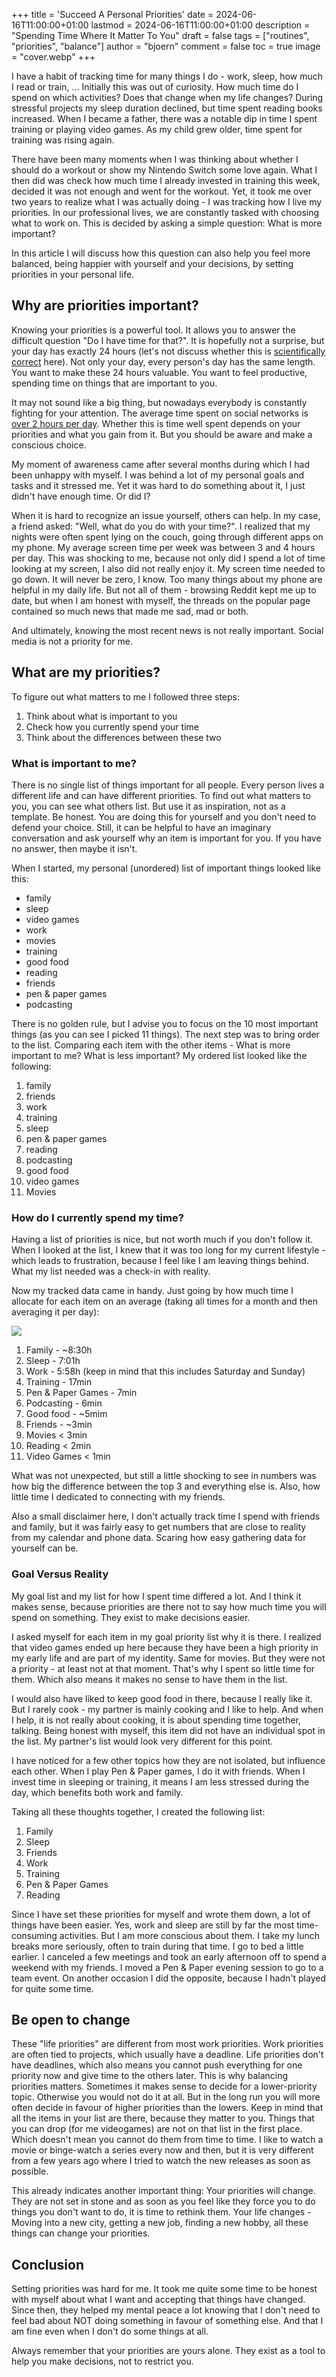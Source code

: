 +++
title = 'Succeed A Personal Priorities'
date = 2024-06-16T11:00:00+01:00
lastmod = 2024-06-16T11:00:00+01:00
description = "Spending Time Where It Matter To You"
draft = false
tags = ["routines", "priorities", "balance"]
author = "bjoern"
comment = false
toc = true
image = "cover.webp"
+++

I have a habit of tracking time for many things I do - work, sleep, how much I read or train, ... 
Initially this was out of curiosity. How much time do I spend on which activities? Does that change when my life changes?
During stressful projects my sleep duration declined, but time spent reading books increased.
When I became a father, there was a notable dip in time I spent training or playing video games.
As my child grew older, time spent for training was rising again. 

There have been many moments when I was thinking about whether I should do a workout or show my Nintendo Switch some love again.
What I then did was check how much time I already invested in training this week, decided it was not enough and went for the workout.
Yet, it took me over two years to realize what I was actually doing - I was tracking how I live my priorities. 
In our professional lives, we are constantly tasked with choosing what to work on. This is decided by asking a simple question: What is more important? 

In this article I will discuss how this question can also help you feel more balanced, being happier with yourself and your decisions, by setting priorities in your personal life.

## Why are priorities important?

Knowing your priorities is a powerful tool.
It allows you to answer the difficult question "Do I have time for that?".
It is hopefully not a surprise, but your day has exactly 24 hours (let's not discuss whether this is [scientifically correct](https://bigthink.com/starts-with-a-bang/day-isnt-24-hours/) here). Not only your day, every person's day has the same length. 
You want to make these 24 hours valuable.
You want to feel productive, spending time on things that are important to you.

It may not sound like a big thing, but nowadays everybody is constantly fighting for your attention.
The average time spent on social networks is [over 2 hours per day](https://www.statista.com/statistics/433871/daily-social-media-usage-worldwide/). 
Whether this is time well spent depends on your priorities and what you gain from it.
But you should be aware and make a conscious choice.

My moment of awareness came after several months during which I had been unhappy with myself.
I was behind a lot of my personal goals and tasks and it stressed me. 
Yet it was hard to do something about it, I just didn't have enough time. 
Or did I?

When it is hard to recognize an issue yourself, others can help. 
In my case, a friend asked: "Well, what do you do with your time?".
I realized that my nights were often spent lying on the couch, going through different apps on my phone. 
My average screen time per week was between 3 and 4 hours per day. 
This was shocking to me, because not only did I spend a lot of time looking at my screen, I also did not really enjoy it. My screen time needed to go down.
It will never be zero, I know. Too many things about my phone are helpful in my daily life. 
But not all of them - browsing Reddit kept me up to date, but when I am honest with myself, the threads on the popular page contained so much news that made me sad, mad or both. 

And ultimately, knowing the most recent news is not really important. Social media is not a priority for me.

## What are my priorities?

To figure out what matters to me I followed three steps:
1. Think about what is important to you
2. Check how you currently spend your time
3. Think about the differences between these two

### What is important to me?

There is no single list of things important for all people. Every person lives a different life and can have different priorities. To find out what matters to you, you can see what others list. But use it as inspiration, not as a template. 
Be honest. You are doing this for yourself and you don't need to defend your choice. Still, it can be helpful to have an imaginary conversation and ask yourself why an item is important for you. If you have no answer, then maybe it isn't.

When I started, my personal (unordered) list of important things looked like this:
- family 
- sleep
- video games
- work
- movies
- training
- good food
- reading
- friends
- pen & paper games
- podcasting

There is no golden rule, but I advise you to focus on the 10 most important things (as you can see I picked 11 things).
The next step was to bring order to the list.
Comparing each item with the other items - What is more important to me? What is less important?
My ordered list looked like the following: 

1. family
2. friends
3. work
4. training
5. sleep
6. pen & paper games
7. reading
8. podcasting
9. good food
10. video games
11. Movies

### How do I currently spend my time?

Having a list of priorities is nice, but not worth much if you don't follow it. 
When I looked at the list, I knew that it was too long for my current lifestyle - which leads to frustration, because I feel like I am leaving things behind.
What my list needed was a check-in with reality.

Now my tracked data came in handy. Just going by how much time I allocate for each item on an average (taking all times for a month and then averaging it per day):

![](chart.png)

1. Family - ~8:30h
2. Sleep - 7:01h
3. Work - 5:58h (keep in mind that this includes Saturday and Sunday)
4. Training - 17min
5. Pen & Paper Games - 7min
6. Podcasting - 6min
7. Good food - ~5mim
8. Friends - ~3min
9. Movies < 3min
10. Reading < 2min
11. Video Games < 1min

What was not unexpected, but still a little shocking to see in numbers was how big the difference between the top 3 and everything else is. Also, how little time I dedicated to connecting with my friends.

Also a small disclaimer here, I don't actually track time I spend with friends and family, but it was fairly easy to get numbers that are close to reality from my calendar and phone data. Scaring how easy gathering data for yourself can be. 

### Goal Versus Reality

My goal list and my list for how I spent time differed a lot. 
And I think it makes sense, because priorities are there not to say how much time you will spend on something.
They exist to make decisions easier. 

I asked myself for each item in my goal priority list why it is there. I realized that video games ended up here because they have been a high priority in my early life and are part of my identity. Same for movies.
But they were not a priority - at least not at that moment. That's why I spent so little time for them. Which also means it makes no sense to have them in the list. 

I would also have liked to keep good food in there, because I really like it. But I rarely cook - my partner is mainly cooking and I like to help. And when I help, it is not really about cooking, it is about spending time together, talking. Being honest with myself, this item did not have an individual spot in the list.
My partner's list would look very different for this point.

I have noticed for a few other topics how they are not isolated, but influence each other. When I play Pen & Paper games, I do it with friends. When I invest time in sleeping or training, it means I am less stressed during the day, which benefits both work and family. 

Taking all these thoughts together, I created the following list:

1. Family
2. Sleep
3. Friends
4. Work
5. Training
6. Pen & Paper Games
7. Reading

Since I have set these priorities for myself and wrote them down, a lot of things have been easier. Yes, work and sleep are still by far the most time-consuming activities. But I am more conscious about them.
I take my lunch breaks more seriously, often to train during that time. I go to bed a little earlier.
I canceled a few meetings and took an early afternoon off to spend a weekend with my friends. I moved a Pen & Paper evening session to go to a team event. On another occasion I did the opposite, because I hadn't played for quite some time. 


## Be open to change

These "life priorities" are different from most work priorities. 
Work priorities are often tied to projects, which usually have a deadline. 
Life priorities don't have deadlines, which also means you cannot push everything for one priority now and give time to the others later. This is why balancing priorities matters. 
Sometimes it makes sense to decide for a lower-priority topic. 
Otherwise you would not do it at all. 
But in the long run you will more often decide in favour of higher priorities than the lowers. 
Keep in mind that all the items in your list are there, because they matter to you. Things that you can drop (for me videogames) are not on that list in the first place. Which doesn't mean you cannot do them from time to time. I like to watch a movie or binge-watch a series every now and then, but it is very different from a few years ago where I tried to watch the new releases as soon as possible. 

This already indicates another important thing: Your priorities will change. 
They are not set in stone and as soon as you feel like they force you to do things you don't want to do, it is time to rethink them. Your life changes - Moving into a new city, getting a new job, finding a new hobby, all these things can change your priorities. 

## Conclusion

Setting priorities was hard for me. 
It took me quite some time to be honest with myself about what I want and accepting that things have changed.
Since then, they helped my mental peace a lot knowing that I don't need to feel bad about NOT doing something in favour of something else. And that I am fine even when I don't do some things at all. 

Always remember that your priorities are yours alone. They exist as a tool to help you make decisions, not to restrict you.